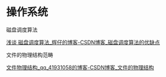 # 操作系统



磁盘调度算法

[浅谈 磁盘调度算法_辉仔的博客-CSDN博客_磁盘调度算法的优缺点](https://blog.csdn.net/kennyrose/article/details/7532651)



文件的物理结构范畴

[文件物理结构_qq_41931058的博客-CSDN博客_文件的物理结构](https://blog.csdn.net/qq_41931058/article/details/115534437)
